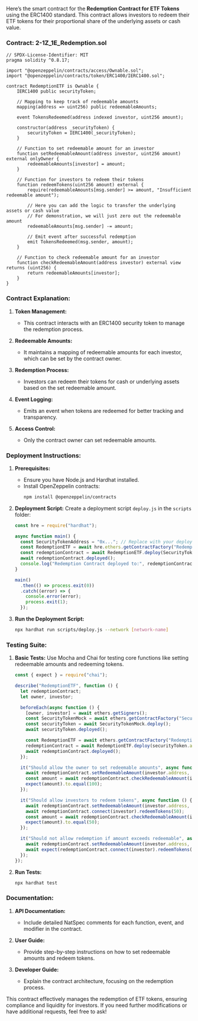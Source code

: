 Here’s the smart contract for the **Redemption Contract for ETF Tokens** using the ERC1400 standard. This contract allows investors to redeem their ETF tokens for their proportional share of the underlying assets or cash value.

### Contract: 2-1Z_1E_Redemption.sol

```solidity
// SPDX-License-Identifier: MIT
pragma solidity ^0.8.17;

import "@openzeppelin/contracts/access/Ownable.sol";
import "@openzeppelin/contracts/token/ERC1400/IERC1400.sol";

contract RedemptionETF is Ownable {
    IERC1400 public securityToken;

    // Mapping to keep track of redeemable amounts
    mapping(address => uint256) public redeemableAmounts;

    event TokensRedeemed(address indexed investor, uint256 amount);
    
    constructor(address _securityToken) {
        securityToken = IERC1400(_securityToken);
    }

    // Function to set redeemable amount for an investor
    function setRedeemableAmount(address investor, uint256 amount) external onlyOwner {
        redeemableAmounts[investor] = amount;
    }

    // Function for investors to redeem their tokens
    function redeemTokens(uint256 amount) external {
        require(redeemableAmounts[msg.sender] >= amount, "Insufficient redeemable amount");

        // Here you can add the logic to transfer the underlying assets or cash value
        // For demonstration, we will just zero out the redeemable amount
        redeemableAmounts[msg.sender] -= amount;

        // Emit event after successful redemption
        emit TokensRedeemed(msg.sender, amount);
    }

    // Function to check redeemable amount for an investor
    function checkRedeemableAmount(address investor) external view returns (uint256) {
        return redeemableAmounts[investor];
    }
}
```

### Contract Explanation:

1. **Token Management:**
   - This contract interacts with an ERC1400 security token to manage the redemption process.

2. **Redeemable Amounts:**
   - It maintains a mapping of redeemable amounts for each investor, which can be set by the contract owner.

3. **Redemption Process:**
   - Investors can redeem their tokens for cash or underlying assets based on the set redeemable amount.

4. **Event Logging:**
   - Emits an event when tokens are redeemed for better tracking and transparency.

5. **Access Control:**
   - Only the contract owner can set redeemable amounts.

### Deployment Instructions:

1. **Prerequisites:**
   - Ensure you have Node.js and Hardhat installed.
   - Install OpenZeppelin contracts:
     ```bash
     npm install @openzeppelin/contracts
     ```

2. **Deployment Script:**
   Create a deployment script `deploy.js` in the `scripts` folder:

   ```javascript
   const hre = require("hardhat");

   async function main() {
     const SecurityTokenAddress = "0x..."; // Replace with your deployed ERC1400 token address
     const RedemptionETF = await hre.ethers.getContractFactory("RedemptionETF");
     const redemptionContract = await RedemptionETF.deploy(SecurityTokenAddress);
     await redemptionContract.deployed();
     console.log("Redemption Contract deployed to:", redemptionContract.address);
   }

   main()
     .then(() => process.exit(0))
     .catch((error) => {
       console.error(error);
       process.exit(1);
     });
   ```

3. **Run the Deployment Script:**
   ```bash
   npx hardhat run scripts/deploy.js --network [network-name]
   ```

### Testing Suite:

1. **Basic Tests:**
   Use Mocha and Chai for testing core functions like setting redeemable amounts and redeeming tokens.

   ```javascript
   const { expect } = require("chai");

   describe("RedemptionETF", function () {
     let redemptionContract;
     let owner, investor;

     beforeEach(async function () {
       [owner, investor] = await ethers.getSigners();
       const SecurityTokenMock = await ethers.getContractFactory("SecurityTokenMock");
       const securityToken = await SecurityTokenMock.deploy();
       await securityToken.deployed();

       const RedemptionETF = await ethers.getContractFactory("RedemptionETF");
       redemptionContract = await RedemptionETF.deploy(securityToken.address);
       await redemptionContract.deployed();
     });

     it("Should allow the owner to set redeemable amounts", async function () {
       await redemptionContract.setRedeemableAmount(investor.address, 100);
       const amount = await redemptionContract.checkRedeemableAmount(investor.address);
       expect(amount).to.equal(100);
     });

     it("Should allow investors to redeem tokens", async function () {
       await redemptionContract.setRedeemableAmount(investor.address, 100);
       await redemptionContract.connect(investor).redeemTokens(50);
       const amount = await redemptionContract.checkRedeemableAmount(investor.address);
       expect(amount).to.equal(50);
     });

     it("Should not allow redemption if amount exceeds redeemable", async function () {
       await redemptionContract.setRedeemableAmount(investor.address, 100);
       await expect(redemptionContract.connect(investor).redeemTokens(150)).to.be.revertedWith("Insufficient redeemable amount");
     });
   });
   ```

2. **Run Tests:**
   ```bash
   npx hardhat test
   ```

### Documentation:

1. **API Documentation:**
   - Include detailed NatSpec comments for each function, event, and modifier in the contract.

2. **User Guide:**
   - Provide step-by-step instructions on how to set redeemable amounts and redeem tokens.

3. **Developer Guide:**
   - Explain the contract architecture, focusing on the redemption process.

This contract effectively manages the redemption of ETF tokens, ensuring compliance and liquidity for investors. If you need further modifications or have additional requests, feel free to ask!